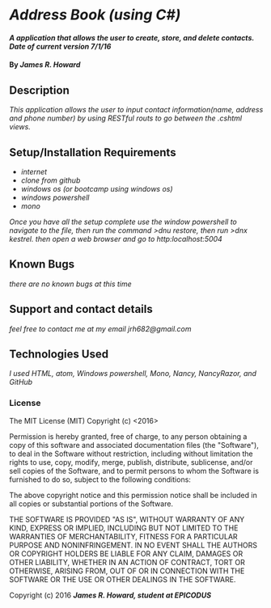# _Address Book (using C#)_

#### _A application that allows the user to create, store, and delete contacts. Date of current version 7/1/16_

#### By _**James R. Howard**_

## Description

_This application allows the user to input contact information(name, address and phone number) by using RESTful routs to go between the .cshtml views._

## Setup/Installation Requirements

* _internet_
* _clone from github_
* _windows os (or bootcamp using windows os)_
* _windows powershell_
* _mono_

_Once you have all the setup complete use the window powershell to navigate to the file, then run the command >dnu restore, then run >dnx kestrel. then open a web browser and go to http:localhost:5004_

## Known Bugs

_there are no known bugs at this time_

## Support and contact details

_feel free to contact me at my email jrh682@gmail.com_

## Technologies Used

_I used HTML, atom, Windows powershell, Mono, Nancy, NancyRazor, and GitHub_

### License

The MIT License (MIT)
Copyright (c) <2016> <James R. Howard>

Permission is hereby granted, free of charge, to any person obtaining a copy of this software and associated documentation files (the "Software"), to deal in the Software without restriction, including without limitation the rights to use, copy, modify, merge, publish, distribute, sublicense, and/or sell copies of the Software, and to permit persons to whom the Software is furnished to do so, subject to the following conditions:

The above copyright notice and this permission notice shall be included in all copies or substantial portions of the Software.

THE SOFTWARE IS PROVIDED "AS IS", WITHOUT WARRANTY OF ANY KIND, EXPRESS OR IMPLIED, INCLUDING BUT NOT LIMITED TO THE WARRANTIES OF MERCHANTABILITY, FITNESS FOR A PARTICULAR PURPOSE AND NONINFRINGEMENT. IN NO EVENT SHALL THE AUTHORS OR COPYRIGHT HOLDERS BE LIABLE FOR ANY CLAIM, DAMAGES OR OTHER LIABILITY, WHETHER IN AN ACTION OF CONTRACT, TORT OR OTHERWISE, ARISING FROM, OUT OF OR IN CONNECTION WITH THE SOFTWARE OR THE USE OR OTHER DEALINGS IN THE SOFTWARE.

Copyright (c) 2016 **_James R. Howard, student at EPICODUS_**
